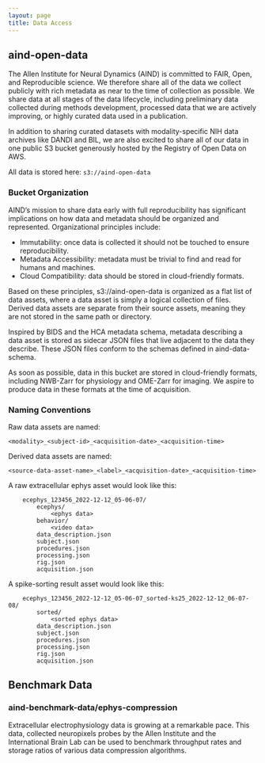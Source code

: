 ```yaml
---
layout: page
title: Data Access
---
```


## aind-open-data

The Allen Institute for Neural Dynamics (AIND) is committed to FAIR, Open, and Reproducible science. We therefore share all of the data we collect publicly with rich metadata as near to the time of collection as possible. We share data at all stages of the data lifecycle, including preliminary data collected during methods development, processed data that we are actively improving, or highly curated data used in a publication.

In addition to sharing curated datasets with modality-specific NIH data archives like DANDI and BIL, we are also excited to share all of our data in one public S3 bucket generously hosted by the Registry of Open Data on AWS. 

All data is stored here: `s3://aind-open-data`

### Bucket Organization
AIND’s mission to share data early with full reproducibility has significant implications on how data and metadata should be organized and represented. Organizational principles include:

* Immutability: once data is collected it should not be touched to ensure reproducibility.
* Metadata Accessibility: metadata must be trivial to find and read for humans and machines.
* Cloud Compatibility: data should be stored in cloud-friendly formats.

Based on these principles, s3://aind-open-data is organized as a flat list of data assets, where a data asset is simply a logical collection of files. Derived data assets are separate from their source assets, meaning they are not stored in the same path or directory.

Inspired by BIDS and the HCA metadata schema, metadata describing a data asset is stored as sidecar JSON files that live adjacent to the data they describe. These JSON files conform to the schemas defined in aind-data-schema.

As soon as possible, data in this bucket are stored in cloud-friendly formats, including NWB-Zarr for physiology and OME-Zarr for imaging. We aspire to produce data in these formats at the time of acquisition.

### Naming Conventions
Raw data assets are named:

`<modality>_<subject-id>_<acquisition-date>_<acquisition-time>`

Derived data assets are named:

`<source-data-asset-name>_<label>_<acquisition-date>_<acquisition-time>`

A raw extracellular ephys asset would look like this:

```
    ecephys_123456_2022-12-12_05-06-07/
        ecephys/
            <ephys data>
        behavior/
            <video data>
        data_description.json
        subject.json
        procedures.json
        processing.json
        rig.json
        acquisition.json
```

A spike-sorting result asset would look like this:

```
    ecephys_123456_2022-12-12_05-06-07_sorted-ks25_2022-12-12_06-07-08/
        sorted/
            <sorted ephys data>
        data_description.json
        subject.json
        procedures.json
        processing.json
        rig.json
        acquisition.json
````

## Benchmark Data

### aind-benchmark-data/ephys-compression

Extracellular electrophysiology data is growing at a remarkable pace. This data, collected neuropixels probes by the Allen Institute and the International Brain Lab can be used to benchmark throughput rates and storage ratios of various data compression algorithms.




